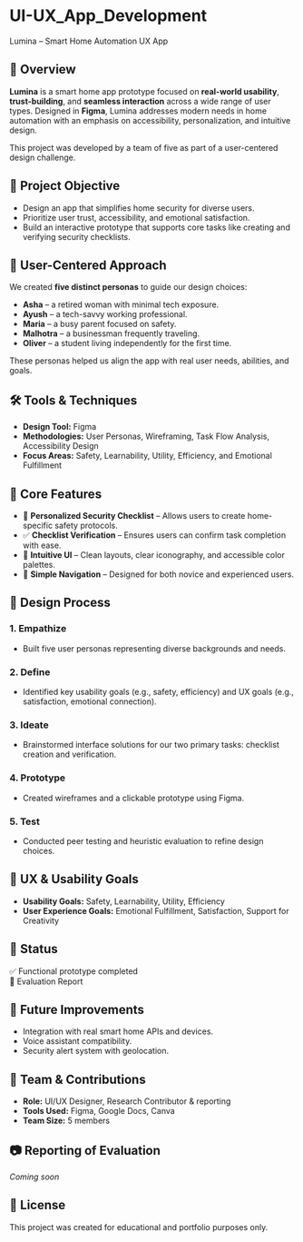 # UI-UX_App_Development
Lumina – Smart Home Automation UX App

## 📱 Overview
**Lumina** is a smart home app prototype focused on **real-world usability**, **trust-building**, and **seamless interaction** across a wide range of user types. Designed in **Figma**, Lumina addresses modern needs in home automation with an emphasis on accessibility, personalization, and intuitive design.

This project was developed by a team of five as part of a user-centered design challenge.


## 🎯 Project Objective
- Design an app that simplifies home security for diverse users.
- Prioritize user trust, accessibility, and emotional satisfaction.
- Build an interactive prototype that supports core tasks like creating and verifying security checklists.


## 👥 User-Centered Approach

We created **five distinct personas** to guide our design choices:
- **Asha** – a retired woman with minimal tech exposure.
- **Ayush** – a tech-savvy working professional.
- **Maria** – a busy parent focused on safety.
- **Malhotra** – a businessman frequently traveling.
- **Oliver** – a student living independently for the first time.

These personas helped us align the app with real user needs, abilities, and goals.


## 🛠️ Tools & Techniques
- **Design Tool:** Figma
- **Methodologies:** User Personas, Wireframing, Task Flow Analysis, Accessibility Design
- **Focus Areas:** Safety, Learnability, Utility, Efficiency, and Emotional Fulfillment


## 🧩 Core Features
- 📝 **Personalized Security Checklist** – Allows users to create home-specific safety protocols.
- ✅ **Checklist Verification** – Ensures users can confirm task completion with ease.
- 📲 **Intuitive UI** – Clean layouts, clear iconography, and accessible color palettes.
- 🧠 **Simple Navigation** – Designed for both novice and experienced users.


## 🔄 Design Process

### 1. Empathize
- Built five user personas representing diverse backgrounds and needs.

### 2. Define
- Identified key usability goals (e.g., safety, efficiency) and UX goals (e.g., satisfaction, emotional connection).

### 3. Ideate
- Brainstormed interface solutions for our two primary tasks: checklist creation and verification.

### 4. Prototype
- Created wireframes and a clickable prototype using Figma.

### 5. Test
- Conducted peer testing and heuristic evaluation to refine design choices.


## 🧠 UX & Usability Goals
- **Usability Goals:** Safety, Learnability, Utility, Efficiency  
- **User Experience Goals:** Emotional Fulfillment, Satisfaction, Support for Creativity


## 📌 Status
✅ Functional prototype completed  
🔄 Evaluation Report

## 🌟 Future Improvements
- Integration with real smart home APIs and devices.
- Voice assistant compatibility.
- Security alert system with geolocation.



## 👥 Team & Contributions
- **Role:** UI/UX Designer, Research Contributor & reporting  
- **Tools Used:** Figma, Google Docs, Canva  
- **Team Size:** 5 members

## 📷 Reporting of Evaluation
*Coming soon*

## 📝 License
This project was created for educational and portfolio purposes only.

